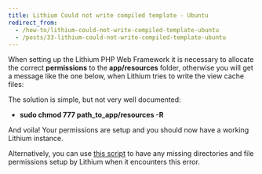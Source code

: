 ```yaml
---
title: Lithium Could not write compiled template - Ubuntu
redirect_from:
  - /how-to/lithium-could-not-write-compiled-template-ubuntu
  - /posts/33-lithium-could-not-write-compiled-template-ubuntu
---
```


<p>When setting up the Lithium PHP Web Framework it is necessary to allocate the correct <strong>permissions</strong> to the<strong> app/resources</strong> folder, otherwise you will get a message like the one below, when Lithium tries to write the view cache files:</p>
<script src="https://gist.github.com/maxmumford/7719059.js"></script>

<p>The solution is simple, but not very well documented:</p>

<ul>
	<li><strong><span style="line-height: 16px;">sudo chmod 777 path_to_app/resources -R</span></strong></li>
</ul>

<p>And voila! Your permissions are setup and you should now have a working Lithium instance.</p>

<p>Alternatively, you can use <a href="https://gist.github.com/mehlah/1009460">this script</a> to have any missing directories and file permissions setup by Lithium when it encounters this error.</p>
